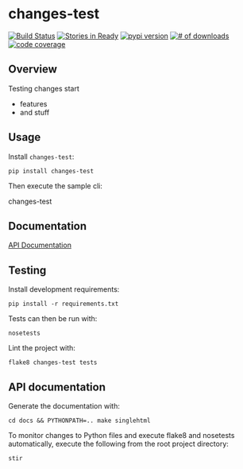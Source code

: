 # changes-test

[![Build Status](https://secure.travis-ci.org/michaeljoseph/changes-test.png)](http://travis-ci.org/michaeljoseph/changes-test)
[![Stories in Ready](https://badge.waffle.io/michaeljoseph/changes-test.png?label=ready)](https://waffle.io/michaeljoseph/changes-test) [![pypi version](https://badge.fury.io/py/changes-test.png)](http://badge.fury.io/py/changes-test)
[![# of downloads](https://pypip.in/d/changes-test/badge.png)](https://crate.io/packages/changes-test?version=latest)
[![code coverage](https://coveralls.io/repos/michaeljoseph/changes-test/badge.png?branch=master)](https://coveralls.io/r/michaeljoseph/changes-test?branch=master)

## Overview

Testing changes start

* features
* and stuff 

## Usage

Install `changes-test`:

    pip install changes-test

Then execute the sample cli:

   changes-test

## Documentation

[API Documentation](http://changes-test.rtfd.org)

## Testing

Install development requirements:

    pip install -r requirements.txt

Tests can then be run with:

    nosetests

Lint the project with:

    flake8 changes-test tests

## API documentation

Generate the documentation with:

    cd docs && PYTHONPATH=.. make singlehtml

To monitor changes to Python files and execute flake8 and nosetests
automatically, execute the following from the root project directory:

    stir
